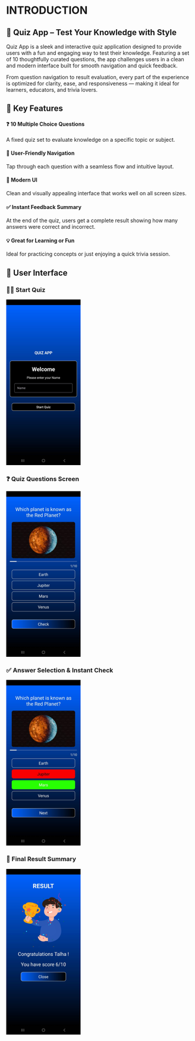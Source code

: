 
# INTRODUCTION 
## 🧠 Quiz App – Test Your Knowledge with Style
Quiz App is a sleek and interactive quiz application designed to provide users with a fun and engaging way to test their knowledge. Featuring a set of 10 thoughtfully curated questions, the app challenges users in a clean and modern interface built for smooth navigation and quick feedback.

From question navigation to result evaluation, every part of the experience is optimized for clarity, ease, and responsiveness — making it ideal for learners, educators, and trivia lovers.

## 🌟 Key Features
#### ❓ 10 Multiple Choice Questions
A fixed quiz set to evaluate knowledge on a specific topic or subject.

#### 🧭 User-Friendly Navigation
Tap through each question with a seamless flow and intuitive layout.

#### 🎨 Modern UI
Clean and visually appealing interface that works well on all screen sizes.

#### ✅ Instant Feedback Summary
At the end of the quiz, users get a complete result showing how many answers were correct and incorrect.

#### 💡 Great for Learning or Fun
Ideal for practicing concepts or just enjoying a quick trivia session.


## 📸 User Interface
### 🙋‍♂️ Start Quiz
<img src="screenshots/quiz_home_screen.jpg" alt="Login Screen" width="200"/>

### ❓ Quiz Questions Screen
<img src="screenshots/quiz_question.jpg" alt="Login Screen" width="200"/>

### ✅ Answer Selection & Instant Check
<img src="screenshots/quiz_check.jpg" alt="Login Screen" width="200"/>

### 🧾 Final Result Summary
<img src="screenshots/quiz_result.jpg" alt="Login Screen" width="200"/>

